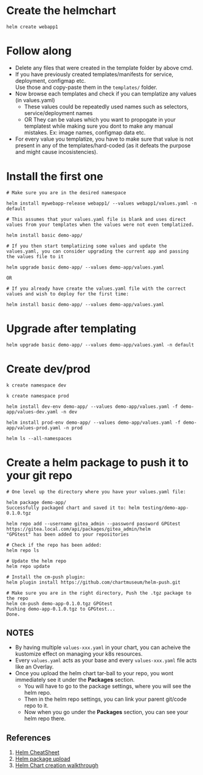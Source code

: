 
# Create the helmchart
```
helm create webapp1
```

# Follow along 
- Delete any files that were created in the template folder by above cmd.
- If you have previously created templates/manifests for service, deployment, configmap etc.  
Use those and copy-paste them in the `templates/` folder.
- Now browse each templates and check if you can templatize any values (in values.yaml)
  - These values could be repeatedly used names such as selectors, service/deployment names
  - OR They can be values which you want to propogate in your templatest while making sure you dont to make any manual mistakes. Ex: image names, configmap data etc.
- For every value you templatize, you have to make sure that value is not present in any of the templates/hard-coded (as it defeats the purpose and might cause incosistencies).


# Install the first one
```
# Make sure you are in the desired namespace

helm install mywebapp-release webapp1/ --values webapp1/values.yaml -n default

# This assumes that your values.yaml file is blank and uses direct values from your templates when the values were not even templatized.

helm install basic demo-app/

# If you then start templatizing some values and update the values.yaml, you can consider upgrading the current app and passing the values file to it

helm upgrade basic demo-app/ --values demo-app/values.yaml

OR 

# If you already have create the values.yaml file with the correct values and wish to deploy for the first time:

helm install basic demo-app/ --values demo-app/values.yaml
```

# Upgrade after templating
```
helm upgrade basic demo-app/ --values demo-app/values.yaml -n default
```

# Create dev/prod
```
k create namespace dev

k create namespace prod

helm install dev-env demo-app/ --values demo-app/values.yaml -f demo-app/values-dev.yaml -n dev

helm install prod-env demo-app/ --values demo-app/values.yaml -f demo-app/values-prod.yaml -n prod

helm ls --all-namespaces
```

# Create a helm package to push it to your git repo
```
# One level up the directory where you have your values.yaml file:

helm package demo-app/
Successfully packaged chart and saved it to: helm testing/demo-app-0.1.0.tgz

helm repo add --username gitea_admin --password password GPGtest https://gitea.local.com/api/packages/gitea_admin/helm
"GPGtest" has been added to your repositories

# Check if the repo has been added:
helm repo ls

# Update the helm repo
helm repo update

# Install the cm-push plugin:
helm plugin install https://github.com/chartmuseum/helm-push.git

# Make sure you are in the right directory, Push the .tgz package to the repo
helm cm-push demo-app-0.1.0.tgz GPGtest
Pushing demo-app-0.1.0.tgz to GPGtest...
Done.
```

## NOTES
- By having multiple `values-xxx.yaml` in your chart, you can acheive the kustomize effect on managing your k8s resources.
- Every `values.yaml` acts as your base and every `values-xxx.yaml` file acts like an Overlay.
- Once you upload the helm chart tar-ball to your repo, you wont immediately see it under the **Packages** section.
  - You will have to go to the package settings, where you will see the helm repo.
  - Then in the helm repo settings, you can link your parent git/code repo to it.
  - Now when you go under the **Packages** section, you can see your helm repo there.

## References
1. [Helm CheatSheet](https://helm.sh/docs/intro/cheatsheet/)
2. [Helm package upload](https://docs.gitea.com/usage/packages/helm)
3. [Helm Chart creation walkthrough](https://youtu.be/spCdNeNCuFU?si=wgT8B5pD7M4YJfAP)